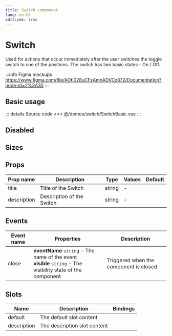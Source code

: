 ```yaml
---
title: Switch component
lang: en-US
editLink: true
---
```


# Switch

Used for actions that occur immediately after the user switches the toggle switch to one of the positions.
The switch has two basic states - On / Off.

:::info Figma mockups
https://www.figma.com/file/AOtI028uCFzAmnADVCz872/Documentation?node-id=2%3A30
:::

## Basic usage

<SwitchBasic />

::: details Source code
<<< @/demos/switch/SwitchBasic.vue
:::

## Disabled

<SwitchDisabled />

## Sizes

<SwitchSizes />

## Props

| Prop name   | Description               | Type   | Values | Default |
| ----------- | ------------------------- | ------ | ------ | ------- |
| title       | Title of the Switch       | string | -      |         |
| description | Description of the Switch | string | -      |         |

## Events

| Event name | Properties                                                                                                      | Description                            |
| ---------- | --------------------------------------------------------------------------------------------------------------- | -------------------------------------- |
| close      | **eventName** `string` - The name of the event<br/>**visible** `string` - The visibility state of the component | Triggered when the component is closed |

## Slots

| Name        | Description                  | Bindings |
| ----------- | ---------------------------- | -------- |
| default     | The default slot content     |          |
| description | The description slot content |          |
